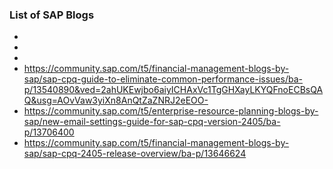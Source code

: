 ### List of SAP Blogs

*
*
*
* https://community.sap.com/t5/financial-management-blogs-by-sap/sap-cpq-guide-to-eliminate-common-performance-issues/ba-p/13540890&ved=2ahUKEwjbo6aiyICHAxVc1TgGHXayLKYQFnoECBsQAQ&usg=AOvVaw3yiXn8AnQtZaZNRJ2eEOO-
* https://community.sap.com/t5/enterprise-resource-planning-blogs-by-sap/new-email-settings-guide-for-sap-cpq-version-2405/ba-p/13706400
* https://community.sap.com/t5/financial-management-blogs-by-sap/sap-cpq-2405-release-overview/ba-p/13646624
